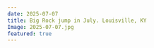 ```yaml
---
date: 2025-07-07
title: Big Rock jump in July. Louisville, KY
Image: 2025-07-07.jpg
featured: true
---
```

